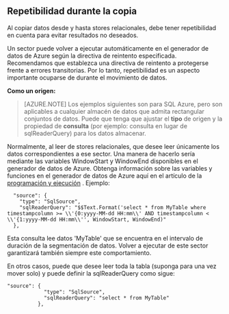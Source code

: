 ## <a name="repeatability-during-copy"></a>Repetibilidad durante la copia

Al copiar datos desde y hasta stores relacionales, debe tener repetibilidad en cuenta para evitar resultados no deseados. 

Un sector puede volver a ejecutar automáticamente en el generador de datos de Azure según la directiva de reintento especificada. Recomendamos que establezca una directiva de reintento a protegerse frente a errores transitorias. Por lo tanto, repetibilidad es un aspecto importante ocuparse de durante el movimiento de datos. 

**Como un origen:**

> [AZURE.NOTE] Los ejemplos siguientes son para SQL Azure, pero son aplicables a cualquier almacén de datos que admita rectangular conjuntos de datos. Puede que tenga que ajustar el **tipo** de origen y la propiedad de **consulta** (por ejemplo: consulta en lugar de sqlReaderQuery) para los datos almacenar.   

Normalmente, al leer de stores relacionales, que desee leer únicamente los datos correspondientes a ese sector. Una manera de hacerlo sería mediante las variables WindowStart y WindowEnd disponibles en el generador de datos de Azure. Obtenga información sobre las variables y funciones en el generador de datos de Azure aquí en el artículo de la [programación y ejecución](../articles/data-factory/data-factory-scheduling-and-execution.md) . Ejemplo: 
    
      "source": {
        "type": "SqlSource",
        "sqlReaderQuery": "$$Text.Format('select * from MyTable where timestampcolumn >= \\'{0:yyyy-MM-dd HH:mm\\' AND timestampcolumn < \\'{1:yyyy-MM-dd HH:mm\\'', WindowStart, WindowEnd)"
      },

Esta consulta lee datos 'MyTable' que se encuentra en el intervalo de duración de la segmentación de datos. Volver a ejecutar de este sector garantizará también siempre este comportamiento. 

En otros casos, puede que desee leer toda la tabla (suponga para una vez mover solo) y puede definir la sqlReaderQuery como sigue:

    
    "source": {
                "type": "SqlSource",
                "sqlReaderQuery": "select * from MyTable"
              },
    
